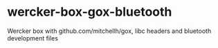 wercker-box-gox-bluetooth
=========================

Wercker box with github.com/mitchellh/gox, libc headers and bluetooth development files
